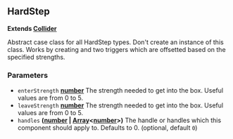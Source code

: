 <!-- Generated by documentation.js. Update this documentation by updating the source code. -->

## HardStep

**Extends [Collider](collider.md)**

Abstract case class for all HardStep types. Don't create an
instance of this class. Works by creating and two triggers which are
offsetted based on the specified strengths.

### Parameters

-   `enterStrength` **[number][1]** The strength needed to get into the box.
    Useful values are from 0 to 5.
-   `leaveStrength` **[number][1]** The strength needed to get into the box.
    Useful values are from 0 to 5.
-   `handles` **([number][1] \| [Array][2]&lt;[number][1]>)** The handle or handles which this
    component should apply to. Defaults to 0. (optional, default `0`)

[1]: https://developer.mozilla.org/docs/Web/JavaScript/Reference/Global_Objects/Number

[2]: https://developer.mozilla.org/docs/Web/JavaScript/Reference/Global_Objects/Array
